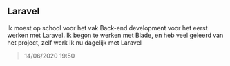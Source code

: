 ## Laravel

Ik moest op school voor het vak Back-end development voor het eerst werken met Laravel.
Ik begon te werken met Blade, en heb veel geleerd van het project, zelf werk ik nu dagelijk met Laravel

> 14/06/2020 19:50
 
